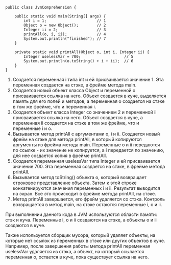     public class JvmComprehension {

        public static void main(String[] args) {
            int i = 1;                      // 1
            Object o = new Object();        // 2
            Integer ii = 2;                 // 3
            printAll(o, i, ii);             // 4
            System.out.println("finished"); // 7
        }
    
        private static void printAll(Object o, int i, Integer ii) {
            Integer uselessVar = 700;                   // 5
            System.out.println(o.toString() + i + ii);  // 6
        }
    }


1. Создается переменная i типа int и ей присваивается значение 1. Эта переменная создается на стэке, в фрейме метода main.
2. Создается новый объект класса Object и переменной o присваивается ссылка на него. Объект создается в куче, 
выделяется память для его полей и методов, а переменная o создается на стэке в том же фрейме, что и переменная i.
3. Создается объект класса Integer со значением 2 и переменной ii присваивается ссылка на него. 
Объект создается в куче, а переменная ii создается на стэке в том же фрейме, что и переменные i и o.
4. Вызывается метод printAll с аргументами o, i и ii. Создается новый фрейм на стэке для метода printAll, 
в который копируются аргументы из фрейма метода main. Переменные o и ii передаются по ссылке - их значение не копируется,
а i передается по значению, для нее создается копия в фрейме printAll.
5. Создается переменная uselessVar типа Integer и ей присваивается значение 700. Эта переменная создается на стэке, 
в фрейме метода printAll.
6. Вызывается метод toString() объекта o, который возвращает строковое представление объекта. Затем к этой строке 
конкатенируются значения переменных i и ii. Результат выводится на экран. Все это происходит в фрейме метода printAll, 
на стэке.
7. Метод printAll завершается, его фрейм удаляется со стэка. Контроль возвращается в метод main, на стэке остаются
переменные i, o и ii.

При выполнении данного кода в JVM используются области памяти: стэк и куча. Переменные i, o и ii создаются на стэке, 
а объекты o и ii создаются в куче.

Также используется сборщик мусора, который удаляет объекты, на которые нет ссылок из переменных в стэке или других 
объектов в куче. Например, после завершения работы метода printAll переменная uselessVar удаляется из стэка, а объект, 
на который ссылается переменная o, остается в куче, пока существует ссылка на него.